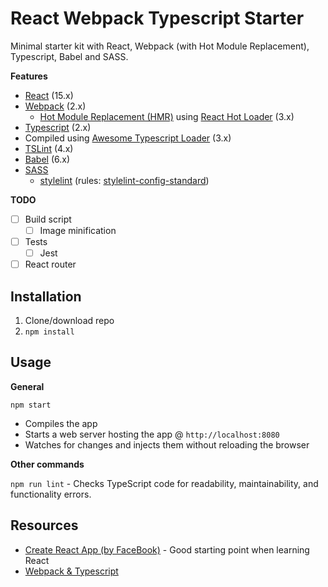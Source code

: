 # React Webpack Typescript Starter
Minimal starter kit with React, Webpack (with Hot Module Replacement), Typescript, Babel and SASS.

**Features**
* [React](https://facebook.github.io/react/) (15.x)
* [Webpack](https://webpack.js.org/) (2.x)
  * [Hot Module Replacement (HMR)](https://webpack.js.org/guides/hmr-react/) using [React Hot Loader](https://github.com/gaearon/react-hot-loader) (3.x)
* [Typescript](https://www.typescriptlang.org/) (2.x)
 * Compiled using [Awesome Typescript Loader](https://github.com/s-panferov/awesome-typescript-loader) (3.x)
 * [TSLint](https://palantir.github.io/tslint/) (4.x) 
* [Babel](http://babeljs.io/) (6.x)
* [SASS](http://sass-lang.com/)
  * [stylelint](http://stylelint.io/) (rules: [stylelint-config-standard](https://github.com/stylelint/stylelint-config-standard))
  
**TODO**
* [ ] Build script
  * [ ] Image minification
* [ ] Tests
  * [ ] Jest
* [ ] React router

## Installation
1. Clone/download repo
2. `npm install`

## Usage
**General**

`npm start`

* Compiles the app
* Starts a web server hosting the app @ `http://localhost:8080`
* Watches for changes and injects them without reloading the browser

**Other commands**

`npm run lint` - Checks TypeScript code for readability, maintainability, and functionality errors.

## Resources
* [Create React App (by FaceBook)](https://github.com/facebookincubator/create-react-app) - Good starting point when learning React
* [Webpack & Typescript](https://webpack.js.org/guides/webpack-and-typescript)
